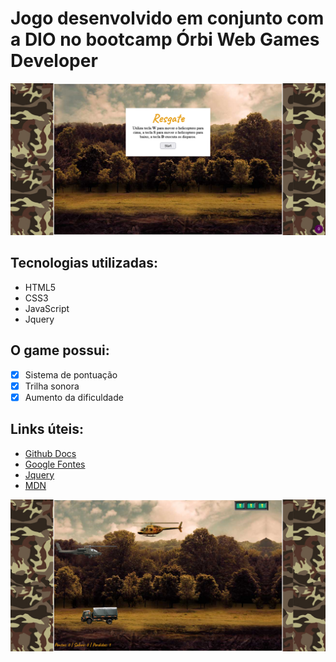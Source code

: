 # Jogo desenvolvido em conjunto com a DIO no bootcamp Órbi Web Games Developer

![Tela Inicial](/Jogo-de-naves/imagens/Game%20Resgate%202.png)

## Tecnologias utilizadas: 

+ HTML5
+ CSS3
+ JavaScript
+ Jquery

## O game possui: 
- [x] Sistema de pontuação
- [x] Trilha sonora 
- [x] Aumento da dificuldade

## Links úteis:
- [Github Docs](https://docs.github.com/pt/get-started/writing-on-github/getting-started-with-writing-and-formatting-on-github/basic-writing-and-formatting-syntax)
- [Google Fontes](https://fonts.google.com/)
- [Jquery](https://jquery.com/)
- [MDN](https://developer.mozilla.org/pt-BR/)


![Inicio Jogo](/Jogo-de-naves/imagens/Game%20Resgate%201.png)

